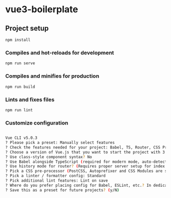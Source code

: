 # vue3-boilerplate

## Project setup
```
npm install
```

### Compiles and hot-reloads for development
```
npm run serve
```

### Compiles and minifies for production
```
npm run build
```

### Lints and fixes files
```
npm run lint
```

### Customize configuration
```sh

Vue CLI v5.0.3
? Please pick a preset: Manually select features
? Check the features needed for your project: Babel, TS, Router, CSS Pre-processors, Linter
? Choose a version of Vue.js that you want to start the project with 3.x
? Use class-style component syntax? No
? Use Babel alongside TypeScript (required for modern mode, auto-detected polyfills, transpiling JSX)? Yes
? Use history mode for router? (Requires proper server setup for index fallback in production) Yes
? Pick a CSS pre-processor (PostCSS, Autoprefixer and CSS Modules are supported by default): Sass/SCSS (with dart-sass)
? Pick a linter / formatter config: Standard
? Pick additional lint features: Lint on save
? Where do you prefer placing config for Babel, ESLint, etc.? In dedicated config files
? Save this as a preset for future projects? (y/N)

```
